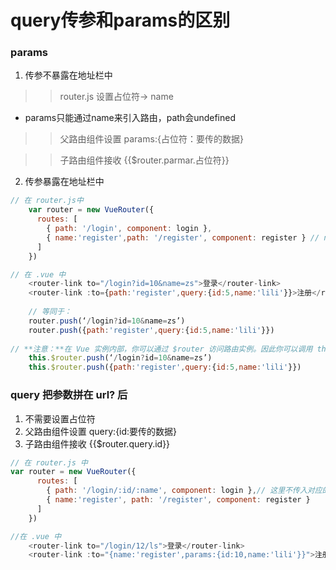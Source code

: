 # query传参和params的区别

### params    
1. 传参不暴露在地址栏中
>> router.js 设置占位符-> name
- params只能通过name来引入路由，path会undefined
>> 父路由组件设置 params:{占位符：要传的数据}

>> 子路由组件接收 {{$router.parmar.占位符}}
2. 传参暴露在地址栏中


```js
// 在 router.js中
    var router = new VueRouter({
      routes: [
        { path: '/login', component: login },
        { name:'register',path: '/register', component: register } // name 或 path
      ]
    })
```
```js
// 在 .vue 中
    <router-link to="/login?id=10&name=zs">登录</router-link>
    <router-link :to={path:'register',query:{id:5,name:'lili'}}>注册</router-link>
    
    // 等同于：
	router.push(‘/login?id=10&name=zs’)
	router.push({path:'register',query:{id:5,name:'lili'}})
	
// **注意：**在 Vue 实例内部，你可以通过 $router 访问路由实例。因此你可以调用 this.$router.push。
	this.$router.push(‘/login?id=10&name=zs’)
	this.$router.push({path:'register',query:{id:5,name:'lili'}})
```


### query  把参数拼在 url? 后
1. 不需要设置占位符
2. 父路由组件设置 query:{id:要传的数据}
3. 子路由组件接收 {{$router.query.id}}


```js
// 在 router.js 中
var router = new VueRouter({
      routes: [
        { path: '/login/:id/:name', component: login },// 这里不传入对应的参数（:/id） 刷新页面 参数会消失
        { name:'register', path: '/register', component: register }
      ]
    })
```
```js
//在 .vue 中
    <router-link to="/login/12/ls">登录</router-link>
    <router-link :to="{name:'register',params:{id:10,name:'lili'}}">注册</router-link>
```

